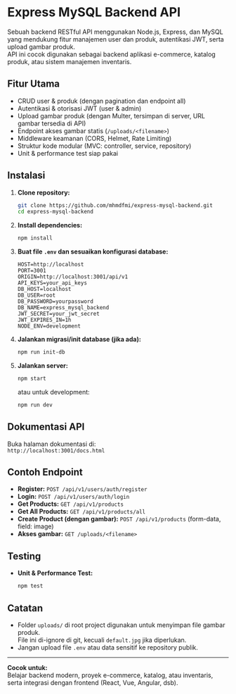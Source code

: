 # Express MySQL Backend API

Sebuah backend RESTful API menggunakan Node.js, Express, dan MySQL yang mendukung fitur manajemen user dan produk, autentikasi JWT, serta upload gambar produk.  
API ini cocok digunakan sebagai backend aplikasi e-commerce, katalog produk, atau sistem manajemen inventaris.

## Fitur Utama

- CRUD user & produk (dengan pagination dan endpoint all)
- Autentikasi & otorisasi JWT (user & admin)
- Upload gambar produk (dengan Multer, tersimpan di server, URL gambar tersedia di API)
- Endpoint akses gambar statis (`/uploads/<filename>`)
- Middleware keamanan (CORS, Helmet, Rate Limiting)
- Struktur kode modular (MVC: controller, service, repository)
- Unit & performance test siap pakai

## Instalasi

1. **Clone repository:**

   ```sh
   git clone https://github.com/mhmdfmi/express-mysql-backend.git
   cd express-mysql-backend
   ```

2. **Install dependencies:**

   ```sh
   npm install
   ```

3. **Buat file `.env` dan sesuaikan konfigurasi database:**

   ```
   HOST=http://localhost
   PORT=3001
   ORIGIN=http://localhost:3001/api/v1
   API_KEYS=your_api_keys
   DB_HOST=localhost
   DB_USER=root
   DB_PASSWORD=yourpassword
   DB_NAME=express_mysql_backend
   JWT_SECRET=your_jwt_secret
   JWT_EXPIRES_IN=1h
   NODE_ENV=development
   ```

4. **Jalankan migrasi/init database (jika ada):**

   ```sh
   npm run init-db
   ```

5. **Jalankan server:**
   ```sh
   npm start
   ```
   atau untuk development:
   ```sh
   npm run dev
   ```

## Dokumentasi API

Buka halaman dokumentasi di:  
`http://localhost:3001/docs.html`

## Contoh Endpoint

- **Register:** `POST /api/v1/users/auth/register`
- **Login:** `POST /api/v1/users/auth/login`
- **Get Products:** `GET /api/v1/products`
- **Get All Products:** `GET /api/v1/products/all`
- **Create Product (dengan gambar):** `POST /api/v1/products` (form-data, field: image)
- **Akses gambar:** `GET /uploads/<filename>`

## Testing

- **Unit & Performance Test:**
  ```sh
  npm test
  ```

## Catatan

- Folder `uploads/` di root project digunakan untuk menyimpan file gambar produk.  
  File ini di-ignore di git, kecuali `default.jpg` jika diperlukan.
- Jangan upload file `.env` atau data sensitif ke repository publik.

---

**Cocok untuk:**  
Belajar backend modern, proyek e-commerce, katalog, atau inventaris, serta integrasi dengan frontend (React, Vue, Angular, dsb).
